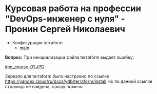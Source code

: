 # Курсовая работа на профессии "DevOps-инженер с нуля" - Пронин Сергей Николаевич

- Конфигурация terraform
    - [main](main.tf)  

**Вопрос:** При инициализации файла terraform выдаёт ошибку:

[img_course-01.JPG](images/img_course-01.JPG)

Зеркало для terraform было настроено по ссылке https://yandex.cloud/ru/docs/ydb/terraform/install
Но по данной ссылке страница не найдена, прошу помочь.
